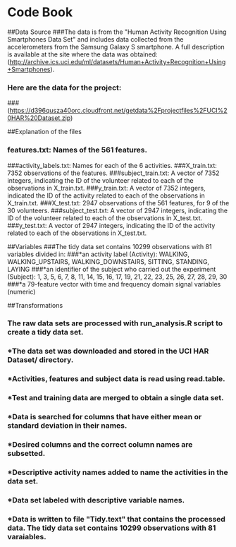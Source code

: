# Code Book
##Data Source
###The data is from the "Human Activity Recognition Using Smartphones Data Set" and includes data collected from the accelerometers from the Samsung Galaxy S smartphone. A full description is available at the site where the data was obtained:(http://archive.ics.uci.edu/ml/datasets/Human+Activity+Recognition+Using+Smartphones). 
### Here are the data for the project:
###(https://d396qusza40orc.cloudfront.net/getdata%2Fprojectfiles%2FUCI%20HAR%20Dataset.zip)

##Explanation of the files
### features.txt: Names of the 561 features.
###activity_labels.txt: Names for each of the 6 activities.
###X_train.txt: 7352 observations of the features.
###subject_train.txt: A vector of 7352 integers, indicating the ID of the volunteer related to each of the observations in X_train.txt.
###y_train.txt: A vector of 7352 integers, indicated the ID of the activity related to each of the observations in X_train.txt.
###X_test.txt: 2947 observations of the 561 features, for 9 of the 30 volunteers.
###subject_test.txt: A vector of 2947 integers, indicating the ID of the volunteer related to each of the observations in X_test.txt.
###y_test.txt: A vector of 2947 integers, indicating the ID of the activity related to each of the observations in X_test.txt.

##Variables
###The tidy data set contains 10299 observations with 81 variables divided in:
###*an activity label (Activity): WALKING, WALKING_UPSTAIRS, WALKING_DOWNSTAIRS, SITTING, STANDING, LAYING
###*an identifier of the subject who carried out the experiment (Subject): 1, 3, 5, 6, 7, 8, 11, 14, 15, 16, 17, 19, 21, 22, 23, 25, 26, 27, 28, 29, 30
###*a 79-feature vector with time and frequency domain signal variables (numeric)

##Transformations
### The raw data sets are processed with run_analysis.R script to create a tidy data set.
### *The data set was downloaded and stored in the UCI HAR Dataset/ directory.
### *Activities, features and subject data is read using read.table.
### *Test and training data are merged to obtain a single data set. 
### *Data is searched for columns that have either mean or standard deviation in their names.
### *Desired columns and the correct column names are subsetted.
### *Descriptive activity names added to name the activities in the data set. 
### *Data set labeled with descriptive variable names.
### *Data is written to file "Tidy.text" that contains the processed data. The tidy data set contains 10299 observations with 81 varaiables. 


